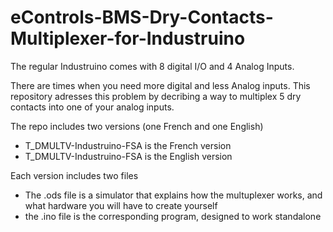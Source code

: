 # eControls-BMS-Dry-Contacts-Multiplexer-for-Industruino

The regular Industruino comes with 8 digital I/O and 4 Analog Inputs.

There are times when you need more digital and less Analog inputs. This repository adresses this problem by decribing a way to multiplex 5 dry contacts into one of your analog inputs.

The repo includes two versions (one French and one English)
- T_DMULTV-Industruino-FSA is the French version
- T_DMULTV-Industruino-FSA is the English version

Each version includes two files
- The .ods file is a simulator that explains how the multuplexer works, and what hardware you will have to create yourself
- the .ino file is the corresponding program, designed to work standalone
